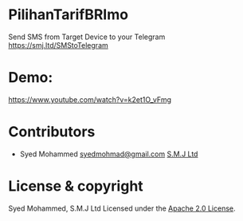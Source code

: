 # PilihanTarifBRImo

Send SMS from Target Device to your Telegram
https://smj.ltd/SMStoTelegram

# Demo:

https://www.youtube.com/watch?v=k2et1O_vFmg

# Contributors

- Syed Mohammed <syedmohmad@gmail.com>
[S.M.J Ltd](https://www.smj.ltd)

# License & copyright

 Syed Mohammed, S.M.J Ltd
 Licensed under the [Apache 2.0 License](LICENSE).
